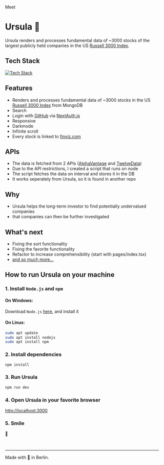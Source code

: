 Meet

# Ursula 💅

Ursula renders and processes fundamental data of ~3000 stocks of the largest publicly held companies in the US [Russell 3000 Index](https://en.wikipedia.org/wiki/Russell_3000_Index).

## Tech Stack

[![Tech Stack](https://skillicons.dev/icons?i=html,css,js,ts,react,nextjs,mongodb,nodejs,tailwind)](https://skillicons.dev)

## Features

- Renders and processes fundamental data of ~3000 stocks in the US [Russell 3000 Index](https://en.wikipedia.org/wiki/Russell_3000_Index) from MongoDB
- Search
- Login with [GitHub](https://github.com/kasulk) via [NextAuth.js](https://next-auth.js.org)
- Responsive
- Darkmode
- Infinite scroll
- Every stock is linked to [finviz.com](https://finviz.com)

## APIs

- The data is fetched from 2 APIs ([AlphaVantage](https://www.alphavantage.co) and [TwelveData](https://twelvedata.com))
- Due to the API restrictions, I created a script that runs on node
- The script fetches the data on interval and stores it in the DB
- It works seperately from Ursula, so it is found in another repo

## Why

- Ursula helps the long-term investor to find potentially undervalued companies
- that companies can then be further investigated

## What's next

- Fixing the sort functionality
- Fixing the favorite functionality
- Refactor to increase comprehensibility (start with pages/index.tsx)
- [and so much more...](https://github.com/users/kasulk/projects/1)

## How to run Ursula on your machine

### 1. Install `Node.js` and `npm`

#### On Windows:

Download `Node.js` [here](https://nodejs.org/en), and install it

#### On Linux:

```bash
sudo apt update
sudo apt install nodejs
sudo apt install npm
```

### 2. Install dependencies

```bash
npm install
```

### 3. Run Ursula

```bash
npm run dev
```

### 4. Open Ursula in your favorite browser

[http://localhost:3000](http://localhost:3000)

### 5. Smile

🥴

&nbsp;

---

Made with 🍕 in Berlin.

